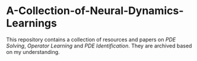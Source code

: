 # A-Collection-of-Neural-Dynamics-Learnings
This repository contains a collection of resources and papers on *PDE Solving*, *Operator Learning* and *PDE Identification*. They are archived based on my understanding.
